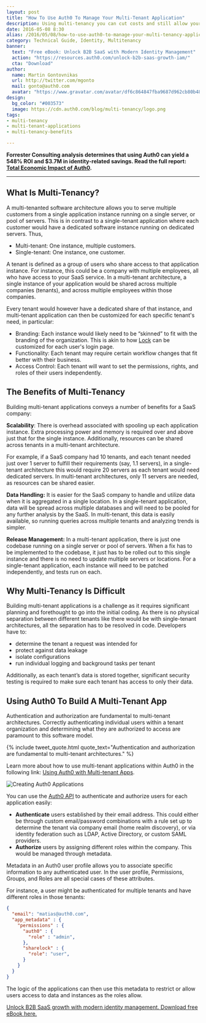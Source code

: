 ```yaml
---
layout: post
title: "How To Use Auth0 To Manage Your Multi-Tenant Application"
description: Using multi-tenancy you can cut costs and still allow your customers strict control over their data
date: 2016-05-08 8:30
alias: /2016/05/08/how-to-use-auth0-to-manage-your-multi-tenancy-application/
category: Technical Guide, Identity, Multitenancy
banner:
  text: "Free eBook: Unlock B2B SaaS with Modern Identity Management"
  action: "https://resources.auth0.com/unlock-b2b-saas-growth-iam/"
  cta: "Download"
author:
  name: Martin Gontovnikas
  url: http://twitter.com/mgonto
  mail: gonto@auth0.com
  avatar: "https://www.gravatar.com/avatar/df6c864847fba9687d962cb80b482764??s=60"
design:
  bg_color: "#003573"
  image: https://cdn.auth0.com/blog/multi-tenancy/logo.png
tags:
- multi-tenancy
- multi-tenant-applications
- multi-tenancy-benefits

---
```


<div class="alert alert-info alert-icon">
  <i class="icon-budicon-500"></i>
  <strong>Forrester Consulting analysis determines that using Auth0 can yield a 548% ROI and $3.7M in identity-related savings. Read the full report: <a href="https://resources.auth0.com/forrester-tei-research-case-study/">Total Economic Impact of Auth0</a>.</strong>
</div>

---

## What Is Multi-Tenancy?

A multi-tenanted software architecture allows you to serve multiple customers from a single application instance running on a single server, or pool of servers. This is in contrast to a single-tenant application where each customer would have a dedicated software instance running on dedicated servers. Thus,

* Multi-tenant: One instance, multiple customers.
* Single-tenant: One instance, one customer.

A tenant is defined as a group of users who share access to that application instance. For instance, this could be a company with multiple employees, all who have access to your SaaS service. In a multi-tenant architecture, a single instance of your application would be shared across multiple companies (tenants), and across multiple employees within those companies.

Every tenant would however have a dedicated share of that instance, and multi-tenant application can then be customized for each specific tenant's need, in particular:

* Branding: Each instance would likely need to be “skinned” to fit with the branding of the organization. This is akin to how [Lock](https://auth0.com/lock) can be customized for each user's login page.
* Functionality: Each tenant may require certain workflow changes that fit better with their business.
* Access Control: Each tenant will want to set the permissions, rights, and roles of their users independently.

## The Benefits of Multi-Tenancy

Building multi-tenant applications conveys a number of benefits for a SaaS company:

**Scalability**: There is overhead associated with spooling up each application instance. Extra processing power and memory is required over and above just that for the single instance. Additionally, resources can be shared across tenants in a multi-tenant architecture.

For example, if a SaaS company had 10 tenants, and each tenant needed just over 1 server to fulfill their requirements (say, 1.1 servers), in a single-tenant architecture this would require 20 servers as each tenant would need dedicated servers. In multi-tenant architectures, only 11 servers are needed, as resources can be shared easier.

**Data Handling:** It is easier for the SaaS company to handle and utilize data when it is aggregated in a single location. In a single-tenant application, data will be spread across multiple databases and will need to be pooled for any further analysis by the SaaS. In multi-tenant, this data is easily available, so running queries across multiple tenants and analyzing trends is simpler.

**Release Management:** In a multi-tenant application, there is just one codebase running on a single server or pool of servers. When a fix has to be implemented to the codebase, it just has to be rolled out to this single instance and there is no need to update multiple servers or locations. For a single-tenant application, each instance will need to be patched independently, and tests run on each.

## Why Multi-Tenancy Is Difficult

Building multi-tenant applications is a challenge as it requires significant planning and forethought to go into the initial coding. As there is no physical separation between different tenants like there would be with single-tenant architectures, all the separation has to be resolved in code. Developers have to:

* determine the tenant a request was intended for
* protect against data leakage
* isolate configurations
* run individual logging and background tasks per tenant

Additionally, as each tenant’s data is stored together, significant security testing is required to make sure each tenant has access to only their data.

## Using Auth0 To Build A Multi-Tenant App

Authentication and authorization are fundamental to multi-tenant architectures. Correctly authenticating individual users within a tenant organization and determining what they are authorized to access are paramount to this software model.

{% include tweet_quote.html quote_text="Authentication and authorization are fundamental to multi-tenant architectures." %}

Learn more about how to use multi-tenant applications within Auth0 in the following link: [Using Auth0 with Multi-tenant Apps](https://auth0.com/docs/saas-apps).

![Creating Auth0 Applications](https://cdn.auth0.com/blog/multi-tenancy/applications.png)

You can use the [Auth0 API](https://auth0.com/docs/auth-api) to authenticate and authorize users for each application easily:

* **Authenticate** users established by their email address. This could either be through custom email/password combinations with a rule set up to determine the tenant via company email (home realm discovery), or via identity federation such as LDAP, Active Directory, or custom SAML providers.
* **Authorize** users by assigning different roles within the company. This would be managed through metadata.

Metadata in an Auth0 user profile allows you to associate specific information to any authenticated user. In the user profile, Permissions, Groups, and Roles are all special cases of these attributes.

For instance, a user might be authenticated for multiple tenants and have different roles in those tenants:

```json
{
  "email": "matias@auth0.com",
  "app_metadata" : {
    "permissions" : {
      "auth0" : {
        "role" : "admin",
      },
      "sharelock" : {
        "role": "user",
      }
    }
  }
}
```

The logic of the applications can then use this metadata to restrict or allow users access to data and instances as the roles allow.

[Unlock B2B SaaS growth with modern identity management. Download free eBook here.](https://resources.auth0.com/unlock-b2b-saas-growth-iam/)
